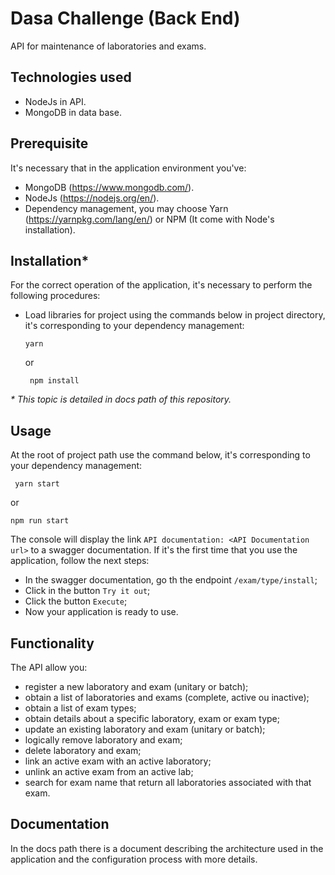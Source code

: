 # Dasa Challenge (Back End)
API for maintenance of laboratories and exams.

## Technologies used
- NodeJs in API.
- MongoDB in data base.

## Prerequisite
It's necessary that in the application environment you've:<br>
- MongoDB (https://www.mongodb.com/).
- NodeJs (https://nodejs.org/en/).
- Dependency management, you may choose Yarn (https://yarnpkg.com/lang/en/) or NPM (It come with Node's installation).

## Installation*

For the correct operation of the application, it's necessary to perform the following procedures:<br>

- Load libraries for project using the commands below in project directory, it's corresponding to your dependency management:

      yarn

  or

       npm install

*&#42; This topic is detailed in docs path of this repository.*

## Usage

At the root of project path use the command below, it's corresponding to your dependency management:

     yarn start

or

    npm run start

The console will display the link  `API documentation: <API Documentation url>` to a swagger documentation. If it's the first time that you use the application, follow the next steps:
- In the swagger documentation, go th the endpoint `/exam/type/install`;
- Click in the button `Try it out`;
- Click the button `Execute`;
- Now your application is ready to use.

## Functionality

The API allow you:

- register a new laboratory and exam (unitary or batch);
- obtain a list of laboratories and exams (complete, active ou inactive);
- obtain a list of exam types;
- obtain details about a specific laboratory, exam or exam type;
- update an existing laboratory and exam (unitary or batch);
- logically remove laboratory and exam;
- delete laboratory and exam;
- link an active exam with an active laboratory;
- unlink an active exam from an active lab;
- search for exam name that return all laboratories associated with that exam.

## Documentation
In the docs path there is a document describing the architecture used in the application and the configuration process with more details.
